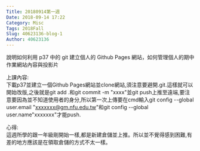 ```yaml
---
Title: 20180914第一週
Date: 2018-09-14 17:22
Category: Misc
Tags: 2018Fall
Slug: 40623136-blog-1
Author: 40623136
---
```


說明如何利用 p37 中的 git 建立個人的 Github Pages 網站，如何管理個人的期中作業網站內容與投影片

<!-- PELICAN_END_SUMMARY -->

上課內容:<br>                                                                                                                                                                 下載p37並建立一個Github Pages網站並clone網站,須注意要避開.git.這樣就可以開始改版,之後就是git add .和git commit -m "xxxx"並git push上推至遠端,要注意要因為並不知道使用者的身分,所以第一次上傳要在cmd輸入git config --global user.email "xxxxxxx@gm.nfu.edu.tw"和git config --global user.name"xxxxxxx"才能push.




心得:<br>                                                                                                                                                                         這週所學的跟一年級剛開始一樣,都是新建倉儲並上推。所以並不覺得感到困難,有差的地方應該是在領取倉儲的方式不太一樣。